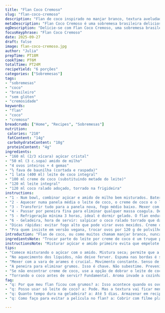 ```yaml
---
title: "Flan Coco Cremoso"
slug: "flan-coco-cremoso"
description: "Flan de coco inspirado no manjar branco, textura aveludada que firma na medida certa. Substituí parte do leite de coco por creme de coco para dar mais gordura, o que ajuda na cremosidade e sabor. Açúcar e amido de milho manteram-se perto do original, mas troquei as gemas por uma mistura de ovos inteiros e gemas para evitar ressecamento. Uso coco ralado tostado momento antes de servir para trazer crocância e aroma fresco. Flan é delicado; atenção na fervura para não talhar. Dicas para evitar grumos e otimizar cozimento também incluídas. Receita sem glúten e sem oleaginosas, vegetariana, com toque brasileiro na textura e sabor."
metaDescription: "Flan Coco Cremoso é uma sobremesa brasileira deliciosa. Feito com leite de coco e creme de coco, é cremoso e com sabor intenso de coco."
ogDescription: "Delicie-se com Flan Coco Cremoso, uma sobremesa brasileira que traz a intensidade do coco em uma textura perfeita."
focusKeyphrase: "Flan Coco Cremoso"
date: 2025-09-27
draft: false
image: flan-coco-cremoso.jpg
author: "Julia"
prepTime: PT18M
cookTime: PT6M
totalTime: PT24M
recipeYield: "6 porções"
categories: ["Sobremesas"]
tags:
- "sobremesas"
- "coco"
- "brasileiro"
- "sem glúten"
- "cremosidade"
keywords:
- "flan"
- "coco"
- "cremoso"
breadcrumb: ["Home", "Recipes", "Sobremesas"]
nutrition: 
 calories: "210"
 fatContent: "14g"
 carbohydrateContent: "18g"
 proteinContent: "4g"
ingredients:
- "160 ml (2/3 xícara) açúcar cristal"
- "50 ml (3 c.sopa) amido de milho"
- "4 ovos inteiros + 4 gemas"
- "½ fava de baunilha (cortada e raspada)"
- "1 lata (400 ml) leite de coco integral"
- "100 ml creme de coco (substituindo metade do leite)"
- "120 ml leite integral"
- "120 ml coco ralado adoçado, torrado na frigideira"
instructions:
- "1 - Num bowl, combinar açúcar e amido de milho bem misturados. Bater ovos inteiros + gemas junto com raspas da baunilha. Misturar vigorosamente tudo para não empelotar, incorporando açúcar e amido. A textura deve ficar lisa, sem perceber grânulos."
- "2 - Aquecer numa panela média o leite de coco, o creme de coco e o leite. Quando começar a espumar nas bordas, desligar e juntar à mistura de ovos pouco a pouco mexendo rápido para encorpar a massa sem cozinhar os ovos."
- "3 - Transferir tudo para a panela nova, fogo médio baixo. Mexer com vara de arames constante, fazendo movimentos circulares lentos. Sinal pra apagar: mistura engrossa e borbulha levemente, perde aquele brilho líquido. Deve ficar tipo mingau espesso, não duro."
- "4 - Passar por peneira fina para eliminar qualquer massa coagula. Despejar em pequenas formas ou ramequins (aprox. 125 ml cada). Cobrir com filme plástico encostado no creme para evitar película."
- "5 - Refrigeração mínima 3 horas, ideal é dormir gelado. O flan endurece mas mantém sedoso só um toque firme no toque ao pressionar."
- "6 - Geladeira, hora de servir: salpicar o coco ralado torrado que dar aquele contraste. Dá uma corzinha, aroma quente, som de crocância e traz texturas. Se usar coco fresco, secar em frigideira quente até dourar e soltar perfume intenso."
- "Dicas rápidas: evitar fogo alto que pode virar ovos mexidos. Creme de coco aumenta a untuosidade, use congelado quando não achar fresco. Se olho cair muito rápido na panela, ligar fogo médio e retirar para evitar grumos — paciência é chave. O toque da baunilha da fava rende mais aroma e elegância que extrato. Para pessoas sem creme de coco, pode dobrar leite de coco porém perdendo cremosidade."
- "Pra quem insiste em versão vegana, trocar ovos por 120 g de polvilho doce hidratado com leite vegetal quente por 10 minutos. Textura fica diferente, mas funciona em emergência."
introduction: "Flan de coco, ou como muitos chamam manjar branco, nunca sai da moda por aqui, né? Feito com leite de coco, ovos e açúcar, traz aquela doçura cremosa que lembra praia e calor. Já testei diversas maneiras pra evitar a clássica película grossa que aparece às vezes. Aprendi que uma boa cobertura plástica é ouro e que paciência na fervura mantém a textura incrível. Troquei um pouco do leite tradicional por creme de coco – um segredinho que descobri num cantinho do Espírito Santo. Isso dá mais gordura, cremosidade e aquele gostinho mais presente do coco. Torrar o coco antes de usar só aumenta o mérito. A mistura boa pede atenção, nada de pressa. Não gosto de flan muito firme, então levo o ponto na textura – firme, mas ainda com leve balanço. Se exagera a fervura, vira ovos mexidos, já viu? Esse tipo de coisa é das minhas maiores frustrações no cozimento de sobremesas."
ingredientsNote: "Trocar parte do leite por creme de coco é um truque para chegar perto daquela textura artesanal, onde o flan fica menos seco. No calor do Brasil, usar leite integral é melhor pra não ficar muito aguado. O açúcar posso ajustar, dependendo da qualidade do leite de coco, que às vezes já tem adição de açúcar e varia muito entre marcas. Eu sempre prefiro a fava de baunilha para o perfume natural, mas extrato pode pelo menos substituir, sem grandes perdas. O coco ralado torrado é essencial para o contraste de textura; uso adoçado para dar aquele toque mais doce e equilibrado, mas pode fazer sem. Aquela peneirinha antes de levar à panela evita futuros grumos e aspereza na textura final. Substituições são possíveis, mas cada mudança envolve ajustar temperatura e tempo proporcionalmente para manter a integridade do creme."
instructionsNote: "Misturar açúcar e amido primeiro evita que empelote depois, parece bobagem mas faz toda a diferença. Incorporar os ovos lentamente nos líquidos mornos, não ferventes, é essencial pra não talhar. O cozimento é a parte do tempo que exige olho e mão; mexer de forma contínua e uniforme com uma colher ou fouet mantém o creme em suspensão, sem grudar. O ponto certo pra tirar do fogo é quando consegue ver o fundo da panela ao passar a colher, ainda pensando que vai firmar mais na geladeira. Esfriar com filme plástico direto na superfície ajuda a eliminar aquela camada dura e meio quebradiça que cria quando o ar bate. A torrada do coco é a cereja do bolo – um cheiro que invade a casa e faz muita diferença no conjunto final. Refrigeração prolongada define a consistência final; não retire antes do tempo pra evitar desmanche no corte."
tips:
- "Comece misturando o açúcar com o amido. Mistura seca; permite que a mistura não empelote depois. Atenção ao bater os ovos. Devem estar bem misturados, sem grânulos. Siga devagar. Faz diferença para a textura. Mistura deve ficar lisinha."
- "No aquecimento dos líquidos, não deixe ferver. Espuma nas bordas é sinal de que está na hora de misturar com os ovos. Incorpore devagar, se não, talha. Misture rápido e com calma ao mesmo tempo. É uma dança sutil na panela."
- "Mexer com a vara de arames é crucial. Movimento constante. Senso de tempo é tudo. Quando borbulhar, já está bom. Não deixe ficar duro. Sensação de mingau espesso deve ser seu guia. Se grudar na panela, perceba. Cuidado preciso. Essa parte exige entrega."
- "A peneira para eliminar grumos. Isso é chave. Não subestime. Prevenir é sempre melhor. Cuidado ao transferir para as formas. Este cuidado faz diferença na apresentação. Cobrir com filme plástico direto evita aquela película dura na superfície. Protetor."
- "Se não encontrar creme de coco, use a opção de dobrar o leite de coco. Porém a cremosidade vai embora. Olho em equilíbrio. E para os veganos, a troca por polvilho doce, em calor também muda a textura. Importante é manter a atenção. Não subestime os detalhes."
- "Torrando o coco antes de servir? Fundamental. Aroma invade a cozinha; cria um contraste incrível. Crocância no flan é tudo. Atenção no tempo de torrar, não deixe queimar. Um dourado claro traz todo o sabor. Sinta a diferença."
faq:
- "q: Por que meu flan ficou com grumos? a: Isso acontece quando os ovos são adicionados a líquidos quentes. A solução é incorporar devagar. Mantenha temperatura constante no fogo."
- "q: Posso usar só leite de coco? a: Pode. Mas a textura vai ficar menos cremosa. O resultado não é o mesmo. Não desista fácil. Integração é a chave. Faça ajustes conforme a consistência desejada."
- "q: Quanto tempo dura na geladeira? a: Até 5 dias. Armazenar em recipiente fechado. Se manter bem embalado, a textura se preserva. Sabe aqueles cheiros? Fica tudo concentrado também."
- "q: Como faço para evitar a película no flan? a: Cobrir com filme plástico encostado no creme enquanto esfria é essencial. Esse truque reduz a formação da camada endurecida. Simples e eficaz."

---
```

